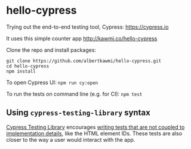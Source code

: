 # hello-cypress

Trying out the end-to-end testing tool, Cypress: https://cypress.io

It uses this simple counter app http://kawmi.co/hello-cypress

Clone the repo and install packages:

```
git clone https://github.com/albertkawmi/hello-cypress.git
cd hello-cypress
npm install
```

To open Cypress UI: `npm run cy:open`

To run the tests on command line (e.g. for CI): `npm test`

## Using `cypress-testing-library` syntax

[Cypress Testing Library](https://github.com/testing-library/cypress-testing-library) encourages [writing tests that are not coupled to implementation details](https://kentcdodds.com/blog/testing-implementation-details), like the HTML element IDs. These tests are also closer to the way a user would interact with the app.
